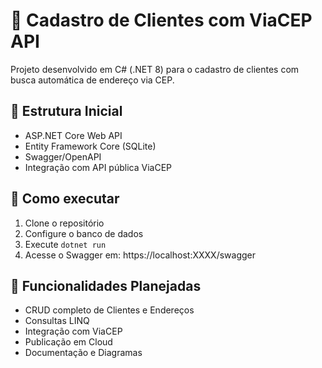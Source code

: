 ﻿# 📍 Cadastro de Clientes com ViaCEP API

Projeto desenvolvido em C# (.NET 8) para o cadastro de clientes com busca automática de endereço via CEP.

## 🧩 Estrutura Inicial
- ASP.NET Core Web API
- Entity Framework Core (SQLite)
- Swagger/OpenAPI
- Integração com API pública ViaCEP

## 🔧 Como executar
1. Clone o repositório
2. Configure o banco de dados
3. Execute `dotnet run`
4. Acesse o Swagger em: https://localhost:XXXX/swagger

## 🚀 Funcionalidades Planejadas
- CRUD completo de Clientes e Endereços
- Consultas LINQ
- Integração com ViaCEP
- Publicação em Cloud
- Documentação e Diagramas
